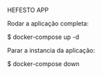 HEFESTO APP

Rodar a aplicação completa:

$ docker-compose up -d

Parar a instancia da aplicação:

$ docker-compose down